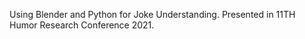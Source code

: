 Using Blender and Python for Joke Understanding. Presented in 11TH Humor Research Conference 2021. 
